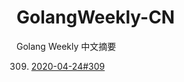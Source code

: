 # GolangWeekly-CN
Golang Weekly 中文摘要


309. [2020-04-24#309](https://github.com/088haizi/GolangWeekly-CN/blob/master/2020-04-24%23309.md)
